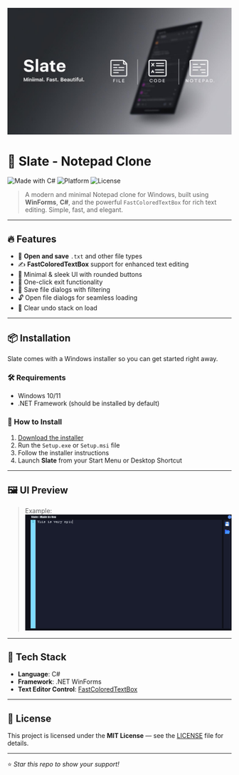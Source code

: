 ![Slate Banner](./banner.jpg)

# 📝 Slate - Notepad Clone

![Made with C#](https://img.shields.io/badge/Made%20with-C%23-239120?style=for-the-badge&logo=c-sharp&logoColor=white)
![Platform](https://img.shields.io/badge/Platform-Windows-blueviolet?style=for-the-badge&logo=windows)
![License](https://img.shields.io/badge/License-MIT-brightgreen?style=for-the-badge)

> A modern and minimal Notepad clone for Windows, built using **WinForms**, **C#**, and the powerful `FastColoredTextBox` for rich text editing. Simple, fast, and elegant.

---

## 🔥 Features

- 📄 **Open and save** `.txt` and other file types
- ✍️ **FastColoredTextBox** support for enhanced text editing
- 🧼 Minimal & sleek UI with rounded buttons
- 🚪 One-click exit functionality
- 💾 Save file dialogs with filtering
- 🔓 Open file dialogs for seamless loading
- 🧠 Clear undo stack on load

---

## 📦 Installation

Slate comes with a Windows installer so you can get started right away.

### 🛠 Requirements

- Windows 10/11
- .NET Framework (should be installed by default)

### 🚀 How to Install

1. [Download the installer](https://github.com/KnowledgeMonkey/Slate/releases/tag/V1) 
2. Run the `Setup.exe` or `Setup.msi` file
3. Follow the installer instructions
4. Launch **Slate** from your Start Menu or Desktop Shortcut

---

## 🖼 UI Preview

> Example:
> ![Slate Screenshot](screenshots/ui1.png)

---

## 🧠 Tech Stack

- **Language**: C#
- **Framework**: .NET WinForms
- **Text Editor Control**: [FastColoredTextBox](https://github.com/PavelTorgashov/FastColoredTextBox)

---


## 📃 License

This project is licensed under the **MIT License** — see the [LICENSE](LICENSE) file for details.

---

⭐️ *Star this repo to show your support!*  
```

